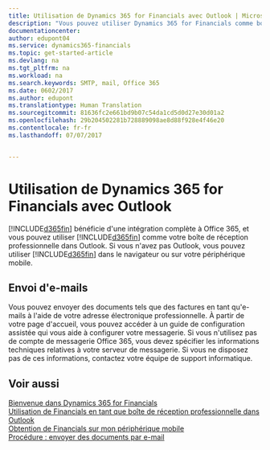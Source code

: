 ```yaml
---
title: Utilisation de Dynamics 365 for Financials avec Outlook | Microsoft Docs
description: "Vous pouvez utiliser Dynamics 365 for Financials comme boîte de réception professionnelle dans Outlook car il est intégré à Office 365, cependant, vous pouvez également l'utiliser sans Outlook dans un navigateur ou sur votre périphérique mobile."
documentationcenter: 
author: edupont04
ms.service: dynamics365-financials
ms.topic: get-started-article
ms.devlang: na
ms.tgt_pltfrm: na
ms.workload: na
ms.search.keywords: SMTP, mail, Office 365
ms.date: 0602/2017
ms.author: edupont
ms.translationtype: Human Translation
ms.sourcegitcommit: 81636fc2e661bd9b07c54da1cd5d0d27e30d01a2
ms.openlocfilehash: 29b204502281b728889098ae8d88f928e4f46e20
ms.contentlocale: fr-fr
ms.lasthandoff: 07/07/2017


---
```

# <a name="using-dynamics-365-for-financials-without-outlook"></a>Utilisation de Dynamics 365 for Financials avec Outlook
[!INCLUDE[d365fin](includes/d365fin_md.md)] bénéficie d'une intégration complète à Office 365, et vous pouvez utiliser [!INCLUDE[d365fin](includes/d365fin_md.md)] comme votre boîte de réception professionnelle dans Outlook. Si vous n'avez pas Outlook, vous pouvez utiliser [!INCLUDE[d365fin](includes/d365fin_md.md)] dans le navigateur ou sur votre périphérique mobile.  

## <a name="sending-email"></a>Envoi d'e-mails
Vous pouvez envoyer des documents tels que des factures en tant qu'e-mails à l'aide de votre adresse électronique professionnelle. À partir de votre page d'accueil, vous pouvez accéder à un guide de configuration assistée qui vous aide à configurer votre messagerie. Si vous n'utilisez pas de compte de messagerie Office 365, vous devez spécifier les informations techniques relatives à votre serveur de messagerie. Si vous ne disposez pas de ces informations, contactez votre équipe de support informatique.  


## <a name="see-also"></a>Voir aussi
[Bienvenue dans Dynamics 365 for Financials](index.md)  
[Utilisation de Financials en tant que boîte de réception professionnelle dans Outlook](madeira-outlook.md)  
[Obtention de Financials sur mon périphérique mobile](install-mobile-app.md)  
[Procédure : envoyer des documents par e-mail](ui-how-send-documents-email.md)


